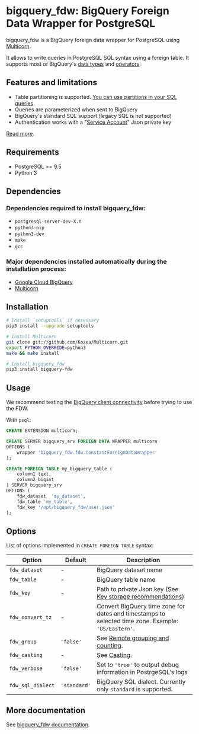 # bigquery_fdw: BigQuery Foreign Data Wrapper for PostgreSQL

bigquery_fdw is a BigQuery foreign data wrapper for PostgreSQL using [Multicorn](https://github.com/Kozea/Multicorn).

It allows to write queries in PostgreSQL SQL syntax using a foreign table. It supports most of BigQuery's [data types](docs/data_types.md) and [operators](docs/operators.md).

## Features and limitations

 - Table partitioning is supported. [You can use partitions in your SQL queries](docs/table_partitioning.md).
 - Queries are parameterized when sent to BigQuery
 - BigQuery's standard SQL support (legacy SQL is not supported)
 - Authentication works with a "[Service Account](docs/service_account.md)" Json private key

[Read more](docs/README.md).

## Requirements

 - PostgreSQL >= 9.5
 - Python 3

## Dependencies

### Dependencies required to install bigquery_fdw:

 - `postgresql-server-dev-X.Y`
 - `python3-pip`
 - `python3-dev`
 - `make`
 - `gcc`

### Major dependencies installed automatically during the installation process:

 - [Google Cloud BigQuery](https://pypi.org/project/google-cloud-bigquery/)
 - [Multicorn](https://github.com/Kozea/Multicorn)

## Installation

```bash
# Install `setuptools` if necessary
pip3 install --upgrade setuptools

# Install Multicorn
git clone git://github.com/Kozea/Multicorn.git
export PYTHON_OVERRIDE=python3
make && make install

# Install bigquery_fdw
pip3 install bigquery-fdw
```

## Usage

We recommend testing the [BigQuery client connectivity](docs/test_client.md) before trying to use the FDW.

With `psql`:

```sql
CREATE EXTENSION multicorn;

CREATE SERVER bigquery_srv FOREIGN DATA WRAPPER multicorn
OPTIONS (
    wrapper 'bigquery_fdw.fdw.ConstantForeignDataWrapper'
);

CREATE FOREIGN TABLE my_bigquery_table (
    column1 text,
    column2 bigint
) SERVER bigquery_srv
OPTIONS (
    fdw_dataset  'my_dataset',
    fdw_table 'my_table',
    fdw_key '/opt/bigquery_fdw/user.json'
);
```

## Options

List of options implemented in `CREATE FOREIGN TABLE` syntax:

| Option | Default | Description |
|-----|----|----|
| `fdw_dataset` | - | BigQuery dataset name |
| `fdw_table` | - | BigQuery table name |
| `fdw_key` | - | Path to private Json key (See [Key storage recommendations](docs/key_storage.md)) |
| `fdw_convert_tz` | - | Convert BigQuery time zone for dates and timestamps to selected time zone. Example: `'US/Eastern'`. |
| `fdw_group` |  `'false'` | See [Remote grouping and counting](docs/remote_grouping.md). |
| `fdw_casting` |  - | See [Casting](docs/casting.md). |
| `fdw_verbose` | `'false'` | Set to `'true'` to output debug information in PostrgeSQL's logs |
| `fdw_sql_dialect` | `'standard'` | BigQuery SQL dialect. Currently only `standard` is supported. |

## More documentation

See [bigquery_fdw documentation](docs/README.md).
